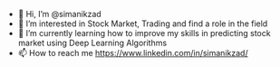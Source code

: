 - 👋 Hi, I’m @simanikzad
- 👀 I’m interested in Stock Market, Trading and find a role in the field
- 🌱 I’m currently learning how to improve my skills in predicting stock market using Deep Learning Algorithms 
- 📫 How to reach me https://www.linkedin.com/in/simanikzad/

<!---
simanikzad/simanikzad is a ✨ special ✨ repository because its `README.md` (this file) appears on your GitHub profile.
You can click the Preview link to take a look at your changes.
--->
